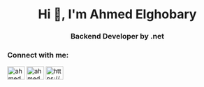 <h1 align="center">Hi 👋, I'm Ahmed Elghobary</h1>
<h3 align="center">Backend Developer by .net</h3>

<h3 align="left">Connect with me:</h3>
<p align="left">
<a href="https://twitter.com/AhmedElgobary" target="blank"><img align="center" src="https://raw.githubusercontent.com/rahuldkjain/github-profile-readme-generator/master/src/images/icons/Social/twitter.svg" alt="ahmedosama" height="30" width="40" /></a>
<a href="https://www.linkedin.com/in/ahmed-elghobary/" target="blank"><img align="center" src="https://raw.githubusercontent.com/rahuldkjain/github-profile-readme-generator/master/src/images/icons/Social/linked-in-alt.svg" alt="ahmed osama" height="30" width="40" /></a>
<a href="https://www.facebook.com/ahmed.mdeo.10/" target="blank"><img align="center" src="https://raw.githubusercontent.com/rahuldkjain/github-profile-readme-generator/master/src/images/icons/Social/facebook.svg" alt="https://www.facebook.com/ahmed.medo.10" height="30" width="40" /></a>

</p>
